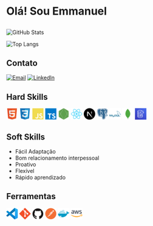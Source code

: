 # Olá! Sou Emmanuel

## 

![GitHub Stats](https://github-readme-stats.vercel.app/api?username=emmanuelbmoraes&show_icons=true&hide=contribs,prs&cache_seconds=86400&theme=midnight-purple)  

![Top Langs](https://github-readme-stats.vercel.app/api/top-langs/?username=EmmanuelBMoraes&theme=midnight-purple&layout=compact&bg_color=000000)

## Contato

[![Email](https://img.shields.io/badge/-Email-000?style=for-the-badge&logo=microsoft-outlook&logoColor=007BFF)](mailto:emmanuelbmoares@gmail.com)
[![LinkedIn](https://img.shields.io/badge/-LinkedIn-0077B5?style=for-the-badge&logo=linkedin&logoColor=white)](https://www.linkedin.com/in/emmanuelbmoraes)

## Hard Skills

<p align="left">
  <img src="https://raw.githubusercontent.com/devicons/devicon/master/icons/html5/html5-original.svg" height="30" />
  <img src="https://raw.githubusercontent.com/devicons/devicon/master/icons/css3/css3-original.svg" height="30" />
  <img src="https://raw.githubusercontent.com/devicons/devicon/master/icons/javascript/javascript-plain.svg" height="30" />
  <img src="https://raw.githubusercontent.com/devicons/devicon/master/icons/typescript/typescript-plain.svg" height="30" />
  <img src="https://raw.githubusercontent.com/devicons/devicon/master/icons/nodejs/nodejs-plain.svg" height="30" />
  <img src="https://raw.githubusercontent.com/devicons/devicon/master/icons/react/react-original.svg" height="30" />
  <img src="https://raw.githubusercontent.com/devicons/devicon/master/icons/nextjs/nextjs-original.svg" height="30" />
  <img src="https://raw.githubusercontent.com/devicons/devicon/master/icons/postgresql/postgresql-plain.svg" height="30" />
  <img src="https://raw.githubusercontent.com/devicons/devicon/master/icons/mysql/mysql-plain-wordmark.svg" height="30" />
  <img src="https://raw.githubusercontent.com/devicons/devicon/master/icons/mongodb/mongodb-plain.svg" height="30" />
  <img src="https://raw.githubusercontent.com/devicons/devicon/master/icons/dynamodb/dynamodb-original.svg" height="30" />
</p>

## Soft Skills
- Fácil Adaptação
- Bom relacionamento interpessoal
- Proativo
- Flexível
- Rápido aprendizado

## Ferramentas

<p align="left">
  <img src="https://raw.githubusercontent.com/devicons/devicon/master/icons/vscode/vscode-original.svg" height="30" />
  <img src="https://raw.githubusercontent.com/devicons/devicon/master/icons/git/git-plain.svg" height="30" />
  <img src="https://raw.githubusercontent.com/devicons/devicon/master/icons/github/github-original.svg" height="30" />
  <img src="https://raw.githubusercontent.com/devicons/devicon/master/icons/postman/postman-original.svg" height="30" />
  <img src="https://raw.githubusercontent.com/devicons/devicon/master/icons/docker/docker-plain.svg" height="30"/>
  <img src="https://raw.githubusercontent.com/devicons/devicon/master/icons/amazonwebservices/amazonwebservices-original-wordmark.svg" height="30"/>
</p>
